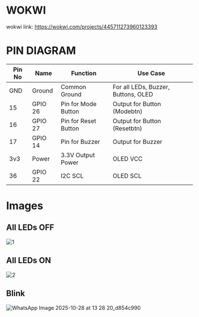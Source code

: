 # WOKWI
wokwi link:
https://wokwi.com/projects/445711273960123393

# PIN DIAGRAM

| **Pin No** | **Name**    | **Function**                  | **Use Case**                                  |
|-------------|-------------|-------------------------------|------------------------------------------------|
| GND         | Ground      | Common Ground                 | For all LEDs, Buzzer, Buttons, OLED            |
| 15          | GPIO 26     | Pin for Mode Button           | Output for Button (Modebtn)                    |
| 16          | GPIO 27     | Pin for Reset Button          | Output for Button (Resetbtn)                   |
| 17          | GPIO 14     | Pin for Buzzer                | Output for Buzzer                              |
| 3v3         | Power       | 3.3V Output Power             | OLED VCC                                       |
| 36          | GPIO 22     | I2C SCL                       | OLED SCL                                       |

# Images
## All LEDs OFF
![1](https://github.com/user-attachments/assets/d259930f-f861-4cf5-8ba8-aa96581c219f)

## All LEDs ON
![2](https://github.com/user-attachments/assets/ee9597c1-02d4-4984-9369-9f5ced95d68d)

## Blink
![WhatsApp Image 2025-10-28 at 13 28 20_d854c990](https://github.com/user-attachments/assets/2a60c687-5621-4a17-8344-3e57689bf6d7)
